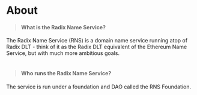 # About

> #### What is the Radix Name Service?

The Radix Name Service (RNS) is a domain name service running atop of Radix DLT - think of it as the Radix DLT equivalent of the Ethereum Name Service, but with much more ambitious goals.
<br /><br />

> #### Who runs the Radix Name Service?

The service is run under a foundation and DAO called the RNS Foundation.
